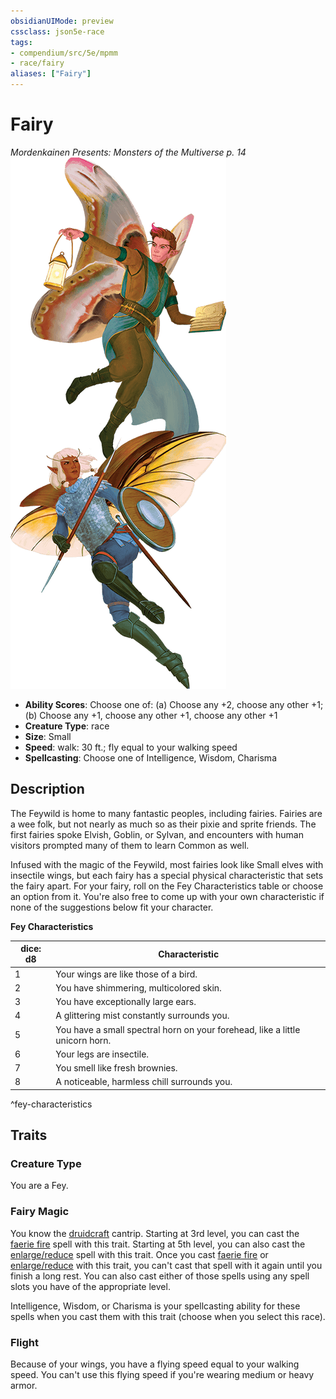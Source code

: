 ```yaml
---
obsidianUIMode: preview
cssclass: json5e-race
tags:
- compendium/src/5e/mpmm
- race/fairy
aliases: ["Fairy"]
---
```


# Fairy
*Mordenkainen Presents: Monsters of the Multiverse p. 14*
![](../../../assets/img/fairy.png)  

- **Ability Scores**: Choose one of: (a) Choose any +2, choose any other +1; (b) Choose any +1, choose any other +1, choose any other +1
- **Creature Type**: race
- **Size**: Small
- **Speed**: walk: 30 ft.; fly equal to your walking speed
- **Spellcasting**: Choose one of Intelligence, Wisdom, Charisma


## Description

The Feywild is home to many fantastic peoples, including fairies. Fairies are a wee folk, but not nearly as much so as their pixie and sprite friends. The first fairies spoke Elvish, Goblin, or Sylvan, and encounters with human visitors prompted many of them to learn Common as well.

Infused with the magic of the Feywild, most fairies look like Small elves with insectile wings, but each fairy has a special physical characteristic that sets the fairy apart. For your fairy, roll on the Fey Characteristics table or choose an option from it. You're also free to come up with your own characteristic if none of the suggestions below fit your character.

**Fey Characteristics**

| dice: d8 | Characteristic |
|----------|----------------|
| 1 | Your wings are like those of a bird. |
| 2 | You have shimmering, multicolored skin. |
| 3 | You have exceptionally large ears. |
| 4 | A glittering mist constantly surrounds you. |
| 5 | You have a small spectral horn on your forehead, like a little unicorn horn. |
| 6 | Your legs are insectile. |
| 7 | You smell like fresh brownies. |
| 8 | A noticeable, harmless chill surrounds you. |
^fey-characteristics


## Traits

### Creature Type

You are a Fey.

### Fairy Magic

You know the [druidcraft](../spells/druidcraft.md#) cantrip. Starting at 3rd level, you can cast the [faerie fire](../spells/faerie-fire.md#) spell with this trait. Starting at 5th level, you can also cast the [enlarge/reduce](../spells/enlarge-reduce.md#) spell with this trait. Once you cast [faerie fire](../spells/faerie-fire.md#) or [enlarge/reduce](../spells/enlarge-reduce.md#) with this trait, you can't cast that spell with it again until you finish a long rest. You can also cast either of those spells using any spell slots you have of the appropriate level.

Intelligence, Wisdom, or Charisma is your spellcasting ability for these spells when you cast them with this trait (choose when you select this race).

### Flight

Because of your wings, you have a flying speed equal to your walking speed. You can't use this flying speed if you're wearing medium or heavy armor.